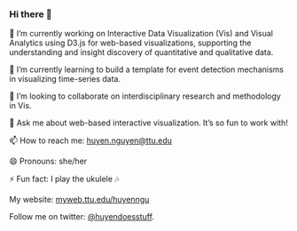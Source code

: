 ### Hi there 👋

<!--
**huyen-nguyen/huyen-nguyen** is a ✨ _special_ ✨ repository because its `README.md` (this file) appears on your GitHub profile. -->



🔭 I’m currently working on Interactive Data Visualization (Vis) and Visual Analytics using D3.js for web-based visualizations, supporting the understanding and insight discovery of quantitative and qualitative data.

🌱 I’m currently learning to build a template for event detection mechanisms in visualizing time-series data.

👯 I’m looking to collaborate on interdisciplinary research and methodology in Vis.

💬 Ask me about web-based interactive visualization. It’s so fun to work with!

📫 How to reach me: huyen.nguyen@ttu.edu

😄 Pronouns: she/her

⚡ Fun fact: I play the ukulele 🎶

My website: [myweb.ttu.edu/huyenngu](https://myweb.ttu.edu/huyenngu)

Follow me on twitter: [@huyendoesstuff](https://twitter.com/huyendoesstuff).

